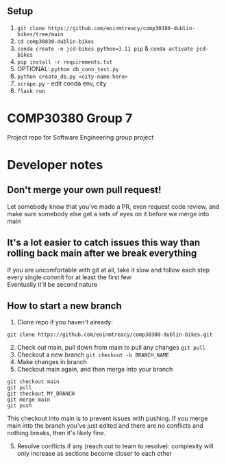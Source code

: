 ## Setup
1. `git clone https://github.com/eoinmtreacy/comp30380-dublin-bikes/tree/main`
2. `cd comp30830-dublin-bikes`
3. `conda create -n jcd-bikes python=3.11 pip` & `conda activate jcd-bikes`
4. `pip install -r requirements.txt`
5. OPTIONAL: `python db_conn_test.py`
6. `python create_db.py <city-name-here>`
7. `scrape.py` - edit conda env, city
8. `flask run`

# COMP30380 Group 7
Project repo for Software Engineering group project

# Developer notes
## Don't merge your own pull request!
Let somebody know that you've made a PR, even request code review, and make sure somebody else get a sets of eyes on it before we merge into main
## It's a lot easier to catch issues this way than rolling back main after we break everything
If you are uncomfortable with git at all, take it slow and follow each step every single commit for at least the first few <br>
Eventually it'll be second nature
## How to start a new branch
1. Clone repo if you haven't already:
```
git clone https://github.com/eoinmtreacy/comp30380-dublin-bikes.git
```
2. Check out main, pull down from main to pull any changes
`git pull`
3. Checkout a new branch
`git checkout -b BRANCH_NAME`
4. Make changes in branch
5. Checkout main again, and then merge into your branch
```
git checkout main
git pull
git checkout MY_BRANCH
git merge main
git push
```
This checkout into main is to prevent issues with pushing. If you merge main into the branch you've just edited and there are no conflicts and nothing breaks, then it's likely fine.

5. Resolve conflicts if any (reach out to team to resolve): complexity will only increase as sections become closer to each other
